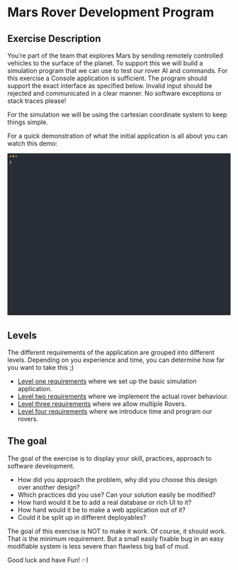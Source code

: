 # Mars Rover Development Program

## Exercise Description

You’re part of the team that explores Mars by sending remotely controlled vehicles to the surface of the planet. To support this we will build a simulation program that we can use to test our rover AI and commands. For this exercise a Console application is sufficient. The program should support the exact interface as specified below. Invalid input should be rejected and communicated in a clear manner. No software exceptions or stack traces please!

For the simulation we will be using the cartesian coordinate system to keep things simple.

For a quick demonstration of what the initial application is all about you can watch this demo:

![asciicast](./examples/level-one.svg)

## Levels

The different requirements of the application are grouped into different levels. Depending on you experience and time, you can determine how far you want to take this ;) 

+ [Level one requirements](LEVEL-ONE.md) where we set up the basic simulation application.
+ [Level two requirements](LEVEL-TWO.md) where we implement the actual rover behaviour.
+ [Level three requirements](LEVEL-THREE.md) where we allow multiple Rovers.
+ [Level four requirements](LEVEL-FOUR.md) where we introduce time and program our rovers.

## The goal

The goal of the exercise is to display your skill, practices, approach to software development. 

+ How did you approach the problem, why did you choose this design over another design? 
+ Which practices did you use? Can your solution easily be modified? 
+ How hard would it be to add a real database or rich UI to it? 
+ How hard would it be to make a web application out of it?
+ Could it be split up in different deployables?

The goal of this exercise is NOT to make it work. Of course, it should work. That is the minimum requirement. But a small easily fixable bug in an easy modifiable system is less severe than flawless big ball of mud. 

Good luck and have Fun! :-)
